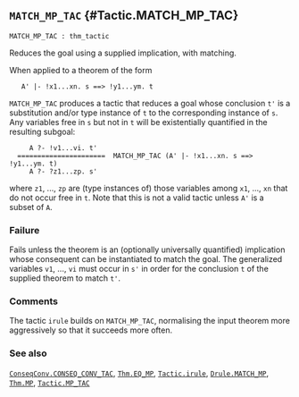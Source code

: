 ## `MATCH_MP_TAC` {#Tactic.MATCH_MP_TAC}


```
MATCH_MP_TAC : thm_tactic
```



Reduces the goal using a supplied implication, with matching.


When applied to a theorem of the form
    
       A' |- !x1...xn. s ==> !y1...ym. t
    
`MATCH_MP_TAC` produces a tactic that reduces a goal whose conclusion
`t'` is a substitution and/or type instance of `t` to the
corresponding instance of `s`. Any variables free in `s` but not in
`t` will be existentially quantified in the resulting subgoal:
    
         A ?- !v1...vi. t'
      ======================  MATCH_MP_TAC (A' |- !x1...xn. s ==> !y1...ym. t)
         A ?- ?z1...zp. s'
    
where `z1`, ..., `zp` are (type instances of) those variables among
`x1`, ..., `xn` that do not occur free in `t`. Note that this is not a
valid tactic unless `A'` is a subset of `A`.

### Failure

Fails unless the theorem is an (optionally universally quantified)
implication whose consequent can be instantiated to match the goal.
The generalized variables `v1`, ..., `vi` must occur in `s'` in order
for the conclusion `t` of the supplied theorem to match `t'`.

### Comments

The tactic `irule` builds on `MATCH_MP_TAC`, normalising the input theorem more aggressively so that it succeeds more often.

### See also

[`ConseqConv.CONSEQ_CONV_TAC`](#ConseqConv.CONSEQ_CONV_TAC), [`Thm.EQ_MP`](#Thm.EQ_MP), [`Tactic.irule`](#Tactic.irule), [`Drule.MATCH_MP`](#Drule.MATCH_MP), [`Thm.MP`](#Thm.MP), [`Tactic.MP_TAC`](#Tactic.MP_TAC)

